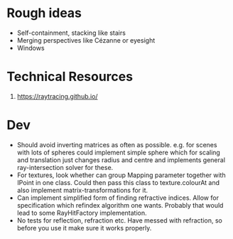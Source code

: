 # Rough ideas
- Self-containment, stacking like stairs
- Merging perspectives like Cézanne or eyesight
- Windows

# Technical Resources
1. https://raytracing.github.io/

# Dev
- Should avoid inverting matrices as often as possible. e.g. for scenes with lots of spheres could implement
simple sphere which for scaling and translation just changes radius and centre and implements general
ray-intersection solver for these.
- For textures, look whether can group Mapping parameter together with IPoint in one class. 
Could then pass this class to texture.colourAt and also implement matrix-transformations for it.
- Can implement simplified form of finding refractive indices. Allow for specification which refindex algorithm
one wants. Probably that would lead to some RayHitFactory implementation.
- No tests for reflection, refraction etc. Have messed with refraction, so before you use
it make sure it works properly.